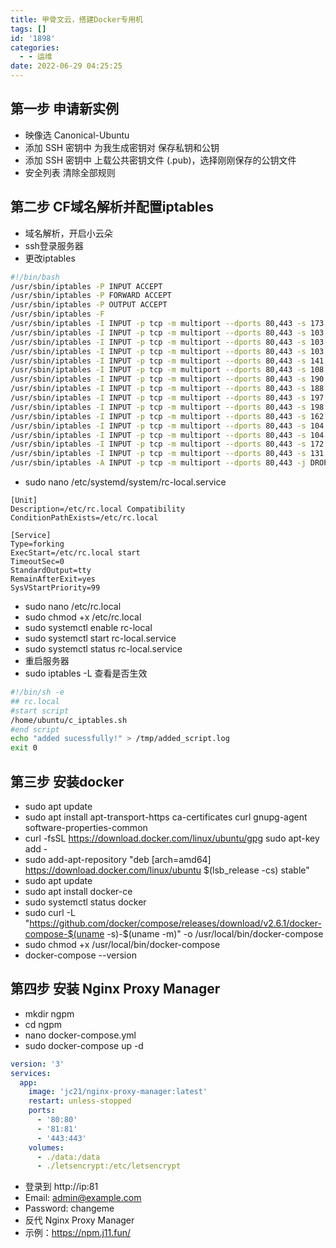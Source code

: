 ```yaml
---
title: 甲骨文云，搭建Docker专用机
tags: []
id: '1898'
categories:
  - - 运维
date: 2022-06-29 04:25:25
---
```


## 第一步 申请新实例

*   映像选 Canonical-Ubuntu
*   添加 SSH 密钥中 为我生成密钥对 保存私钥和公钥
*   添加 SSH 密钥中 上载公共密钥文件 (.pub)，选择刚刚保存的公钥文件
*   安全列表 清除全部规则

## 第二步 CF域名解析并配置iptables

*   域名解析，开启小云朵
*   ssh登录服务器
*   更改iptables

```bash
#!/bin/bash
/usr/sbin/iptables -P INPUT ACCEPT
/usr/sbin/iptables -P FORWARD ACCEPT
/usr/sbin/iptables -P OUTPUT ACCEPT
/usr/sbin/iptables -F
/usr/sbin/iptables -I INPUT -p tcp -m multiport --dports 80,443 -s 173.245.48.0/20 -j ACCEPT
/usr/sbin/iptables -I INPUT -p tcp -m multiport --dports 80,443 -s 103.21.244.0/22 -j ACCEPT
/usr/sbin/iptables -I INPUT -p tcp -m multiport --dports 80,443 -s 103.22.200.0/22 -j ACCEPT
/usr/sbin/iptables -I INPUT -p tcp -m multiport --dports 80,443 -s 103.31.4.0/22 -j ACCEPT
/usr/sbin/iptables -I INPUT -p tcp -m multiport --dports 80,443 -s 141.101.64.0/18 -j ACCEPT
/usr/sbin/iptables -I INPUT -p tcp -m multiport --dports 80,443 -s 108.162.192.0/18 -j ACCEPT
/usr/sbin/iptables -I INPUT -p tcp -m multiport --dports 80,443 -s 190.93.240.0/20 -j ACCEPT
/usr/sbin/iptables -I INPUT -p tcp -m multiport --dports 80,443 -s 188.114.96.0/20 -j ACCEPT
/usr/sbin/iptables -I INPUT -p tcp -m multiport --dports 80,443 -s 197.234.240.0/22 -j ACCEPT
/usr/sbin/iptables -I INPUT -p tcp -m multiport --dports 80,443 -s 198.41.128.0/17 -j ACCEPT
/usr/sbin/iptables -I INPUT -p tcp -m multiport --dports 80,443 -s 162.158.0.0/15 -j ACCEPT
/usr/sbin/iptables -I INPUT -p tcp -m multiport --dports 80,443 -s 104.16.0.0/13 -j ACCEPT
/usr/sbin/iptables -I INPUT -p tcp -m multiport --dports 80,443 -s 104.24.0.0/14 -j ACCEPT
/usr/sbin/iptables -I INPUT -p tcp -m multiport --dports 80,443 -s 172.64.0.0/13 -j ACCEPT
/usr/sbin/iptables -I INPUT -p tcp -m multiport --dports 80,443 -s 131.0.72.0/22 -j ACCEPT
/usr/sbin/iptables -A INPUT -p tcp -m multiport --dports 80,443 -j DROP
```

*   sudo nano /etc/systemd/system/rc-local.service

```service
[Unit]
Description=/etc/rc.local Compatibility 
ConditionPathExists=/etc/rc.local 

[Service]
Type=forking 
ExecStart=/etc/rc.local start 
TimeoutSec=0 
StandardOutput=tty 
RemainAfterExit=yes 
SysVStartPriority=99 

```

*   sudo nano /etc/rc.local
*   sudo chmod +x /etc/rc.local
*   sudo systemctl enable rc-local
*   sudo systemctl start rc-local.service
*   sudo systemctl status rc-local.service
*   重启服务器
*   sudo iptables -L 查看是否生效

```sh
#!/bin/sh -e 
## rc.local
#start script
/home/ubuntu/c_iptables.sh
#end script
echo "added sucessfully!" > /tmp/added_script.log 
exit 0
```

## 第三步 安装docker

*   sudo apt update
*   sudo apt install apt-transport-https ca-certificates curl gnupg-agent software-properties-common
*   curl -fsSL https://download.docker.com/linux/ubuntu/gpg sudo apt-key add -
*   sudo add-apt-repository "deb \[arch=amd64\] https://download.docker.com/linux/ubuntu $(lsb\_release -cs) stable"
*   sudo apt update
*   sudo apt install docker-ce
*   sudo systemctl status docker
*   sudo curl -L "https://github.com/docker/compose/releases/download/v2.6.1/docker-compose-$(uname -s)-$(uname -m)" -o /usr/local/bin/docker-compose
*   sudo chmod +x /usr/local/bin/docker-compose
*   docker-compose --version

## 第四步 安装 Nginx Proxy Manager

*   mkdir ngpm
*   cd ngpm
*   nano docker-compose.yml
*   sudo docker-compose up -d

```yml
version: '3'
services:
  app:
    image: 'jc21/nginx-proxy-manager:latest'
    restart: unless-stopped
    ports:
      - '80:80'
      - '81:81'
      - '443:443'
    volumes:
      - ./data:/data
      - ./letsencrypt:/etc/letsencrypt
```

*   登录到 http://ip:81
*   Email: admin@example.com
*   Password: changeme
*   反代 Nginx Proxy Manager
*   示例：https://npm.j11.fun/